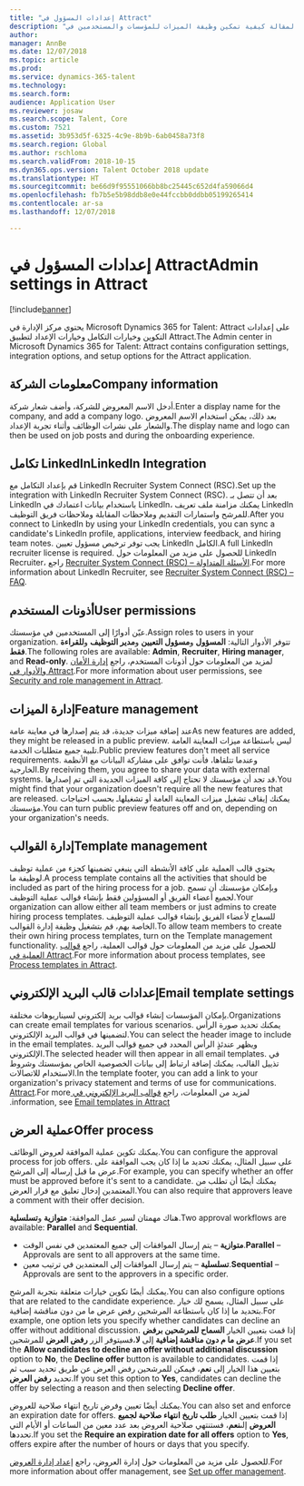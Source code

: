 ```yaml
---
title: "إعدادات المسؤول في Attract"
description: "تشرح هذه المقالة كيفية تمكين وظيفة الميزات للمؤسسات والمستخدمين في Attract."
author: 
manager: AnnBe
ms.date: 12/07/2018
ms.topic: article
ms.prod: 
ms.service: dynamics-365-talent
ms.technology: 
ms.search.form: 
audience: Application User
ms.reviewer: josaw
ms.search.scope: Talent, Core
ms.custom: 7521
ms.assetid: 3b953d5f-6325-4c9e-8b9b-6ab0458a73f8
ms.search.region: Global
ms.author: rschloma
ms.search.validFrom: 2018-10-15
ms.dyn365.ops.version: Talent October 2018 update
ms.translationtype: HT
ms.sourcegitcommit: be66d9f95551066bb8bc25445c652d4fa59066d4
ms.openlocfilehash: fb7b5e5b98ddb8e0e44fccbb0ddbb05199265414
ms.contentlocale: ar-sa
ms.lasthandoff: 12/07/2018

---
```


# <a name="admin-settings-in-attract"></a><span data-ttu-id="6f866-103">إعدادات المسؤول في Attract</span><span class="sxs-lookup"><span data-stu-id="6f866-103">Admin settings in Attract</span></span>
[!include[banner](../includes/banner.md)]

<span data-ttu-id="6f866-104">يحتوي مركز الإدارة في Microsoft Dynamics 365 for Talent: Attract على إعدادات التكوين وخيارات التكامل وخيارات الإعداد لتطبيق Attract.</span><span class="sxs-lookup"><span data-stu-id="6f866-104">The Admin center in Microsoft Dynamics 365 for Talent: Attract contains configuration settings, integration options, and setup options for the Attract application.</span></span>

## <a name="company-information"></a><span data-ttu-id="6f866-105">معلومات الشركة</span><span class="sxs-lookup"><span data-stu-id="6f866-105">Company information</span></span>

<span data-ttu-id="6f866-106">أدخل الاسم المعروض للشركة، وأضف شعار شركة.</span><span class="sxs-lookup"><span data-stu-id="6f866-106">Enter a display name for the company, and add a company logo.</span></span> <span data-ttu-id="6f866-107">بعد ذلك، يمكن استخدام الاسم المعروض والشعار على نشرات الوظائف وأثناء تجربة الإعداد.</span><span class="sxs-lookup"><span data-stu-id="6f866-107">The display name and logo can then be used on job posts and during the onboarding experience.</span></span>

## <a name="linkedin-integration"></a><span data-ttu-id="6f866-108">تكامل LinkedIn</span><span class="sxs-lookup"><span data-stu-id="6f866-108">LinkedIn Integration</span></span>

<span data-ttu-id="6f866-109">قم بإعداد التكامل مع LinkedIn Recruiter System Connect (RSC).</span><span class="sxs-lookup"><span data-stu-id="6f866-109">Set up the integration with LinkedIn Recruiter System Connect (RSC).</span></span> <span data-ttu-id="6f866-110">بعد أن تتصل بـ LinkedIn باستخدام بيانات اعتمادك في LinkedIn، يمكنك مزامنة ملف تعريف LinkedIn للمرشح واستمارات التقديم وملاحظات المقابلة وملاحظات فريق التوظيف.</span><span class="sxs-lookup"><span data-stu-id="6f866-110">After you connect to LinkedIn by using your LinkedIn credentials, you can sync a candidate's LinkedIn profile, applications, interview feedback, and hiring team notes.</span></span> <span data-ttu-id="6f866-111">يجب توفر ترخيص مسؤول تعيين LinkedIn الكامل.</span><span class="sxs-lookup"><span data-stu-id="6f866-111">A full LinkedIn recruiter license is required.</span></span> <span data-ttu-id="6f866-112">للحصول على مزيد من المعلومات حول LinkedIn Recruiter، راجع [Recruiter System Connect (RSC) – الأسئلة المتداولة](https://www.linkedin.com/help/recruiter/answer/90483).</span><span class="sxs-lookup"><span data-stu-id="6f866-112">For more information about LinkedIn Recruiter, see [Recruiter System Connect (RSC) – FAQ](https://www.linkedin.com/help/recruiter/answer/90483).</span></span>

## <a name="user-permissions"></a><span data-ttu-id="6f866-113">أذونات المستخدم</span><span class="sxs-lookup"><span data-stu-id="6f866-113">User permissions</span></span>

<span data-ttu-id="6f866-114">عيّن أدوارًا إلى المستخدمين في مؤسستك.</span><span class="sxs-lookup"><span data-stu-id="6f866-114">Assign roles to users in your organization.</span></span> <span data-ttu-id="6f866-115">تتوفر الأدوار التالية: **المسؤول** و**مسؤول التعيين** و**مدير التوظيف** و**للقراءة فقط**.</span><span class="sxs-lookup"><span data-stu-id="6f866-115">The following roles are available: **Admin**, **Recruiter**, **Hiring manager**, and **Read-only**.</span></span> <span data-ttu-id="6f866-116">لمزيد من المعلومات حول أذونات المستخدم، راجع [إدارة الأمان والأدوار في Attract‬](./security-attract.md).</span><span class="sxs-lookup"><span data-stu-id="6f866-116">For more information about user permissions, see [Security and role management in Attract](./security-attract.md).</span></span>

## <a name="feature-management"></a><span data-ttu-id="6f866-117">إدارة الميزات</span><span class="sxs-lookup"><span data-stu-id="6f866-117">Feature management</span></span>

<span data-ttu-id="6f866-118">عند إضافة ميزات جديدة، قد يتم إصدارها في معاينة عامة</span><span class="sxs-lookup"><span data-stu-id="6f866-118">As new features are added, they might be released in a public preview.</span></span> <span data-ttu-id="6f866-119">ليس باستطاعة ميزات المعاينة العامة تلبية جميع متطلبات الخدمة.</span><span class="sxs-lookup"><span data-stu-id="6f866-119">Public preview features don't meet all service requirements.</span></span> <span data-ttu-id="6f866-120">وعندما تتلقاها، فأنت توافق على مشاركة البيانات مع الأنظمة الخارجية.</span><span class="sxs-lookup"><span data-stu-id="6f866-120">By receiving them, you agree to share your data with external systems.</span></span> <span data-ttu-id="6f866-121">قد تجد أن مؤسستك لا تحتاج إلى كافة الميزات الجديدة التي تم إصدارها.</span><span class="sxs-lookup"><span data-stu-id="6f866-121">You might find that your organization doesn't require all the new features that are released.</span></span> <span data-ttu-id="6f866-122">يمكنك إيقاف تشغيل ميزات المعاينة العامة أو تشغيلهاـ بحسب احتياجات مؤسستك.</span><span class="sxs-lookup"><span data-stu-id="6f866-122">You can turn public preview features off and on, depending on your organization's needs.</span></span>

## <a name="template-management"></a><span data-ttu-id="6f866-123">إدارة القوالب</span><span class="sxs-lookup"><span data-stu-id="6f866-123">Template management</span></span>

<span data-ttu-id="6f866-124">يحتوي قالب العملية على كافة الأنشطة التي ينبغي تضمينها كجزء من عملية توظيف لوظيفة ما.</span><span class="sxs-lookup"><span data-stu-id="6f866-124">A process template contains all the activities that should be included as part of the hiring process for a job.</span></span> <span data-ttu-id="6f866-125">وبإمكان مؤسستك أن تسمح لجميع أعضاء الفريق أو المسؤولين فقط بإنشاء قوالب عملية التوظيف.</span><span class="sxs-lookup"><span data-stu-id="6f866-125">Your organization can allow either all team members or just admins to create hiring process templates.</span></span> <span data-ttu-id="6f866-126">للسماح لأعضاء الفريق بإنشاء قوالب عملية التوظيف الخاصة بهم، قم بتشغيل وظيفة إدارة القوالب.</span><span class="sxs-lookup"><span data-stu-id="6f866-126">To allow team members to create their own hiring process templates, turn on the Template management functionality.</span></span> <span data-ttu-id="6f866-127">للحصول على مزيد من المعلومات حول قوالب العملية، راجع [قوالب العملية في Attract‎](./process-templates-attract.md).</span><span class="sxs-lookup"><span data-stu-id="6f866-127">For more information about process templates, see [Process templates in Attract](./process-templates-attract.md).</span></span>

## <a name="email-template-settings"></a><span data-ttu-id="6f866-128">إعدادات قالب البريد الإلكتروني</span><span class="sxs-lookup"><span data-stu-id="6f866-128">Email template settings</span></span>

<span data-ttu-id="6f866-129">بإمكان المؤسسات إنشاء قوالب بريد إلكتروني لسيناريوهات مختلفة.</span><span class="sxs-lookup"><span data-stu-id="6f866-129">Organizations can create email templates for various scenarios.</span></span> <span data-ttu-id="6f866-130">يمكنك تحديد صورة الرأس لتضمينها في قوالب البريد الإلكتروني.</span><span class="sxs-lookup"><span data-stu-id="6f866-130">You can select the header image to include in the email templates.</span></span> <span data-ttu-id="6f866-131">ويظهر عندئذٍ الرأس المحدد في جميع قوالب البريد الإلكتروني.</span><span class="sxs-lookup"><span data-stu-id="6f866-131">The selected header will then appear in all email templates.</span></span> <span data-ttu-id="6f866-132">في تذييل القالب، يمكنك إضافة ارتباط إلى بيانات الخصوصية الخاص بمؤسستك وشروط الاستخدام للاتصالات.</span><span class="sxs-lookup"><span data-stu-id="6f866-132">In the template footer, you can add a link to your organization's privacy statement and terms of use for communications.</span></span> <span data-ttu-id="6f866-133">لمزيد من المعلومات، راجع [‬‏‫قوالب البريد الإلكتروني في Attract‎](./email-templates.md).</span><span class="sxs-lookup"><span data-stu-id="6f866-133">For more information, see [Email templates in Attract](./email-templates.md).</span></span>

## <a name="offer-process"></a><span data-ttu-id="6f866-134">عملية العرض</span><span class="sxs-lookup"><span data-stu-id="6f866-134">Offer process</span></span>

<span data-ttu-id="6f866-135">يمكنك تكوين عملية الموافقة لعروض الوظائف.</span><span class="sxs-lookup"><span data-stu-id="6f866-135">You can configure the approval process for job offers.</span></span> <span data-ttu-id="6f866-136">على سبيل المثال، يمكنك تحديد ما إذا كان يجب الموافقة على عرض ما قبل إرساله إلى المرشح.</span><span class="sxs-lookup"><span data-stu-id="6f866-136">For example, you can specify whether an offer must be approved before it's sent to a candidate.</span></span> <span data-ttu-id="6f866-137">يمكنك أيضًا أن تطلب من المعتمدين إدخال تعليق مع قرار العرض.</span><span class="sxs-lookup"><span data-stu-id="6f866-137">You can also require that approvers leave a comment with their offer decision.</span></span>

<span data-ttu-id="6f866-138">هناك مهمتان لسير عمل الموافقة: **متوازية** و**تسلسلية**.</span><span class="sxs-lookup"><span data-stu-id="6f866-138">Two approval workflows are available: **Parallel** and **Sequential**.</span></span>

- <span data-ttu-id="6f866-139">**متوازية** – يتم إرسال الموافقات إلى جميع المعتمدين في نفس الوقت.</span><span class="sxs-lookup"><span data-stu-id="6f866-139">**Parallel** – Approvals are sent to all approvers at the same time.</span></span>
- <span data-ttu-id="6f866-140">**تسلسلية** – يتم إرسال الموافقات إلى المعتمدين في ترتيب معين.</span><span class="sxs-lookup"><span data-stu-id="6f866-140">**Sequential** – Approvals are sent to the approvers in a specific order.</span></span>

<span data-ttu-id="6f866-141">يمكنك أيضًا تكوين خيارات متعلقة بتجربة المرشح.</span><span class="sxs-lookup"><span data-stu-id="6f866-141">You can also configure options that are related to the candidate experience.</span></span> <span data-ttu-id="6f866-142">على سبيل المثال، يسمح لك خيار بتحديد ما إذا كان باستطاعة المرشحين رفض عرض ما من دون مناقشة إضافية.</span><span class="sxs-lookup"><span data-stu-id="6f866-142">For example, one option lets you specify whether candidates can decline an offer without additional discussion.</span></span> <span data-ttu-id="6f866-143">إذا قمت بتعيين الخيار **السماح للمرشحين برفض عرض ما م دون مناقشة إضافية** إلى **لا**،فسيتوفر الزر **رفض العرض** للمرشحين.</span><span class="sxs-lookup"><span data-stu-id="6f866-143">If you set the **Allow candidates to decline an offer without additional discussion** option to **No**, the **Decline offer** button is available to candidates.</span></span> <span data-ttu-id="6f866-144">إذا قمت بتعيين هذا الخيار إلى **نعم**، فيمكن للمرشحين رفض العرض عن طريق تحديد سبب ثم تحديد **رفض العرض**.</span><span class="sxs-lookup"><span data-stu-id="6f866-144">If you set this option to **Yes**, candidates can decline the offer by selecting a reason and then selecting **Decline offer**.</span></span>

<span data-ttu-id="6f866-145">يمكنك أيضًا تعيين وفرض تاريخ انتهاء صلاحية للعروض.</span><span class="sxs-lookup"><span data-stu-id="6f866-145">You can also set and enforce an expiration date for offers.</span></span> <span data-ttu-id="6f866-146">إذا قمت بتعيين الخيار **طلب تاريخ انتهاء صلاحية لجميع العروض** إلى**نعم**، فستنتهي صلاحية العروض بعد عدد معين من الساعات أو الأيام التي تحددها.</span><span class="sxs-lookup"><span data-stu-id="6f866-146">If you set the **Require an expiration date for all offers** option to **Yes**, offers expire after the number of hours or days that you specify.</span></span>

<span data-ttu-id="6f866-147">للحصول على مزيد من المعلومات حول إدارة العروض، راجع [إعداد إدارة العروض](./offer-setup.md).</span><span class="sxs-lookup"><span data-stu-id="6f866-147">For more information about offer management, see [Set up offer management](./offer-setup.md).</span></span>


